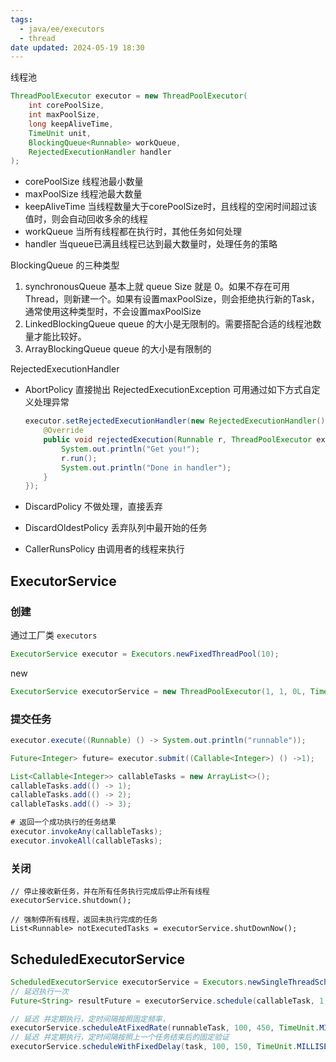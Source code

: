 ```yaml
---
tags:
  - java/ee/executors
  - thread
date updated: 2024-05-19 18:30
---
```


线程池

```java
ThreadPoolExecutor executor = new ThreadPoolExecutor(  
    int corePoolSize,  
    int maxPoolSize,  
    long keepAliveTime,  
    TimeUnit unit,  
    BlockingQueue<Runnable> workQueue,  
    RejectedExecutionHandler handler  
);
```

- corePoolSize  线程池最小数量
- maxPoolSize   线程池最大数量
- keepAliveTime 当线程数量大于corePoolSize时，且线程的空闲时间超过该值时，则会自动回收多余的线程
- workQueue 当所有线程都在执行时，其他任务如何处理
- handler 当queue已满且线程已达到最大数量时，处理任务的策略

BlockingQueue 的三种类型

1. synchronousQueue 基本上就 queue Size 就是 0。如果不存在可用Thread，则新建一个。如果有设置maxPoolSize，则会拒绝执行新的Task，通常使用这种类型时，不会设置maxPoolSize
2. LinkedBlockingQueue queue 的大小是无限制的。需要搭配合适的线程池数量才能比较好。
3. ArrayBlockingQueue	queue 的大小是有限制的


RejectedExecutionHandler

- AbortPolicy  直接抛出 RejectedExecutionException
	可用通过如下方式自定义处理异常
	
	```java
	executor.setRejectedExecutionHandler(new RejectedExecutionHandler() {  
	    @Override  
	    public void rejectedExecution(Runnable r, ThreadPoolExecutor executor) {  
	        System.out.println("Get you!");  
	        r.run();  
	        System.out.println("Done in handler");  
	    }  
	});
	```
- DiscardPolicy 不做处理，直接丢弃
- DiscardOldestPolicy 丢弃队列中最开始的任务
- CallerRunsPolicy 由调用者的线程来执行
## ExecutorService

### 创建

通过工厂类 `executors`

```java
ExecutorService executor = Executors.newFixedThreadPool(10);
```

new

```java
ExecutorService executorService = new ThreadPoolExecutor(1, 1, 0L, TimeUnit.MILLISECONDS, new LinkedBlockingQueue<Runnable>());
```

### 提交任务

```java
executor.execute((Runnable) () -> System.out.println("runnable"));

Future<Integer> future= executor.submit((Callable<Integer>) () ->1);

List<Callable<Integer>> callableTasks = new ArrayList<>();  
callableTasks.add(() -> 1);  
callableTasks.add(() -> 2);  
callableTasks.add(() -> 3);  

# 返回一个成功执行的任务结果
executor.invokeAny(callableTasks);  
executor.invokeAll(callableTasks);
```

### 关闭

```shell
// 停止接收新任务，并在所有任务执行完成后停止所有线程
executorService.shutdown();

// 强制停所有线程，返回未执行完成的任务
List<Runnable> notExecutedTasks = executorService.shutDownNow();
```

## ScheduledExecutorService

```java
ScheduledExecutorService executorService = Executors.newSingleThreadScheduledExecutor();
// 延迟执行一次
Future<String> resultFuture = executorService.schedule(callableTask, 1, TimeUnit.SECONDS);

// 延迟 并定期执行，定时间隔按照固定频率，
executorService.scheduleAtFixedRate(runnableTask, 100, 450, TimeUnit.MILLISECONDS);
// 延迟 并定期执行，定时间隔按照上一个任务结束后的固定验证
executorService.scheduleWithFixedDelay(task, 100, 150, TimeUnit.MILLISECONDS);
```

